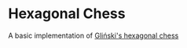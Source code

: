 # Hexagonal Chess

A basic implementation of [Gliński's hexagonal chess](https://en.wikipedia.org/wiki/Hexagonal_chess#Gli%C5%84ski's_hexagonal_chess)
